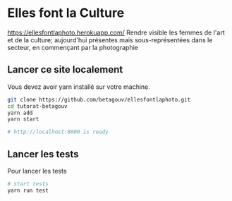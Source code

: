 # Elles font la Culture
https://ellesfontlaphoto.herokuapp.com/
Rendre visible les femmes de l'art et de la culture; aujourd'hui présentes mais sous-représentées dans le secteur, en commençant par la photographie


## Lancer ce site localement
Vous devez avoir yarn installé sur votre machine.

```bash
git clone https://github.com/betagouv/ellesfontlaphoto.git
cd tutorat-betagouv
yarn add
yarn start

# http://localhost:8000 is ready 
```

## Lancer les tests
Pour lancer les tests
```bash
# start tests
yarn run test
```

